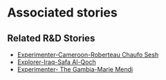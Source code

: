 # Associated stories

<!-- !!DO NOT REMOVE!! start autogenerated hyperlinks -->
## Related R&D Stories
- [Experimenter\-Cameroon\-Roberteau Chaufo Sesh](/stories/?doc=Roberteau%20Cameroon_LQ-en-US)
- [Explorer\-Iraq\-Safa Al\-Qoch](/stories/?doc=26_Safa_Iraq-en-US)
- [Experimenter\- The Gambia\-Marie Mendi ](/stories/?doc=Marie%20Mendi%20The%20Gambia_LQ-en-US)
<!-- !!DO NOT REMOVE!! end autogenerated hyperlinks -->